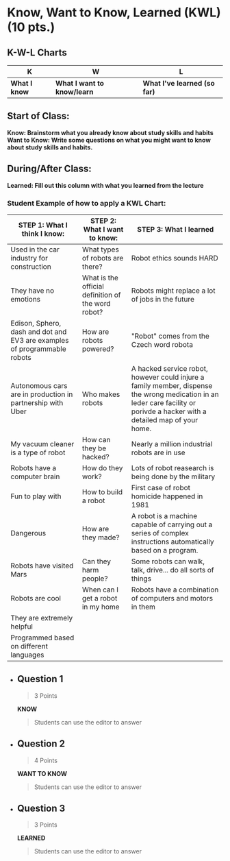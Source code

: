 # Know, Want to Know, Learned (KWL) (10 pts.)

## K-W-L Charts

| **K** | **W** | **L** |
| --- | --- | --- |
| **What I know** | **What I want to know/learn** | **What I've learned (so far)** |

## Start of Class:

**Know: Brainstorm what you already know about study skills and habits**  
**Want to Know: Write some questions on what you might want to know about study skills and habits.**

## During/After Class:

**Learned: Fill out this column with what you learned from the lecture**

### Student Example of how to apply a KWL Chart:

| STEP 1: What I think I know: | STEP 2: What I want to know: | STEP 3: What I learned |  
| --- | --- | --- |
| Used in the car industry for construction | What types of robots are there? | Robot ethics sounds HARD |
| They have no emotions | What is the official definition of the word robot? | Robots might replace a lot of jobs in the future |
| Edison, Sphero, dash and dot and EV3 are examples of programmable robots | How are robots powered? | "Robot" comes from the Czech word robota |
| Autonomous cars are in production in partnership with Uber | Who makes robots | A hacked service robot, however could injure a family member, dispense the wrong medication in an leder care facility or porivde a hacker with a detailed map of your home. |
| My vacuum cleaner is a type of robot | How can they be hacked? | Nearly a million industrial robots are in use |
| Robots have a computer brain | How do they work? | Lots of robot reasearch is being done by the military |
| Fun to play with | How to build a robot | First case of robot homicide happened in 1981 |
| Dangerous | How are they made? | A robot is a machine capable of carrying out a series of complex instructions automatically based on a program. |
| Robots have visited Mars | Can they harm people? | Some robots can walk, talk, drive... do all sorts of things |
| Robots are cool | When can I get a robot in my home | Robots have a combination of computers and motors in them |
| They are extremely helpful |
| Programmed based on different languages |

- ## Question 1

    > 3 Points

    **KNOW**

    > Students can use the editor to answer

- ## Question 2

    > 4 Points

    **WANT TO KNOW**

    > Students can use the editor to answer

- ## Question 3

    > 3 Points

    **LEARNED**

    > Students can use the editor to answer

